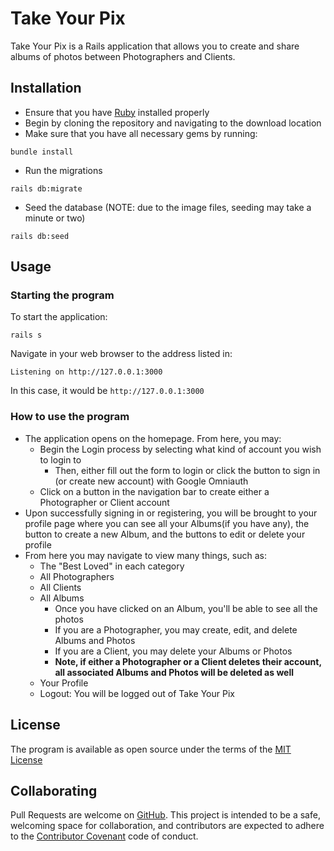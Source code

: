 # Take Your Pix

Take Your Pix is a Rails application that allows you to create and share albums of photos between Photographers and Clients.

## Installation

- Ensure that you have [Ruby](https://www.ruby-lang.org/en/downloads/) installed properly
- Begin by cloning the repository and navigating to the download location
- Make sure that you have all necessary gems by running:

```
bundle install
```

- Run the migrations

```
rails db:migrate
```

- Seed the database (NOTE: due to the image files, seeding may take a minute or two)

```
rails db:seed
```

## Usage

### Starting the program

To start the application:

```
rails s
```

Navigate in your web browser to the address listed in:

```
Listening on http://127.0.0.1:3000
```

In this case, it would be `http://127.0.0.1:3000`

### How to use the program

- The application opens on the homepage. From here, you may:
  - Begin the Login process by selecting what kind of account you wish to login to
    - Then, either fill out the form to login or click the button to sign in (or create new account) with Google Omniauth
  - Click on a button in the navigation bar to create either a Photographer or Client account
- Upon successfully signing in or registering, you will be brought to your profile page where you can see all your Albums(if you have any), the button to create a new Album, and the buttons to edit or delete your profile
- From here you may navigate to view many things, such as:
  - The "Best Loved" in each category
  - All Photographers
  - All Clients
  - All Albums
    - Once you have clicked on an Album, you'll be able to see all the photos
    - If you are a Photographer, you may create, edit, and delete Albums and Photos
    - If you are a Client, you may delete your Albums or Photos
    - **Note, if either a Photographer or a Client deletes their account, all associated Albums and Photos will be deleted as well**
  - Your Profile
  - Logout: You will be logged out of Take Your Pix

## License

The program is available as open source under the terms of the [MIT License](https://opensource.org/licenses/MIT)

## Collaborating

Pull Requests are welcome on [GitHub](https://github.com/rebeccahickson/cowboy-up). This project is intended to be a safe, welcoming space for collaboration, and contributors are expected to adhere to the [Contributor Covenant](https://github.com/cjbrock/worlds-best-restaurants-cli-gem/blob/master/contributor-covenant.org) code of conduct.
